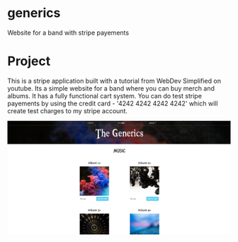 # generics
Website for a band with stripe payements

# Project 
This is a stripe application built with a tutorial from WebDev Simplified on youtube. Its a simple website for a band where you can buy merch and albums. It has a fully functional cart system. You can do test stripe payements by using the credit card - '4242 4242 4242 4242' which will create test charges to my stripe account.

[<img src="https://github.com/thereal-atom/generics/blob/main/public/4.png" />](https://atom-dev.me)
